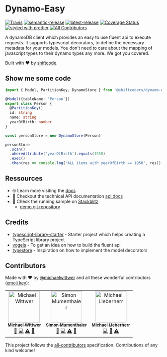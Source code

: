 # Dynamo-Easy
[![Travis](https://img.shields.io/travis/com/shiftcode/dynamo-easy.svg)](https://travis-ci.com/shiftcode/dynamo-easy)
[![semantic-release](https://img.shields.io/badge/%20%20%F0%9F%93%A6%F0%9F%9A%80-semantic--release-e10079.svg)](https://github.com/semantic-release/semantic-release)
[![latest-release](https://img.shields.io/npm/v/@shiftcoders/dynamo-easy/latest.svg)]()
[![Coverage Status](https://coveralls.io/repos/github/shiftcode/dynamo-easy/badge.svg?branch=master)](https://coveralls.io/github/shiftcode/dynamo-easy?branch=master)
[![styled with prettier](https://img.shields.io/badge/styled_with-prettier-ff69b4.svg)](https://github.com/prettier/prettier)
[![All Contributors](https://img.shields.io/badge/all_contributors-3-orange.svg?style=flat-square)](#contributors)


A dynamoDB client which provides an easy to use fluent api to execute requests. It supports typescript decorators, to define the necessary metadata for your models. You don't need to care about the mapping of javascript types to their dynamo types any more. We got you covered.

Built with :heart: by [shiftcode](https://www.shiftcode.ch).

## Show me some code
```typescript
import { Model, PartitionKey, DynamoStore } from '@shiftcoders/dynamo-easy'

@Model({tableName: 'Person'})
export class Person {
  @PartitionKey()
  id: string
  name: string
  yearOfBirth: number
}

const personStore = new DynamoStore(Person)

personStore
  .scan()
  .whereAttribute('yearOfBirth').equals(1958)
  .exec()
  .then(res => console.log('ALL items with yearOfBirth == 1958', res))

```

## Ressources
- 🤓 Learn more visiting the [docs](https://shiftcode.gitbook.io/dynamo-easy)
- 📖 Checkout the technical API documentation [api docs](https://shiftcode.github.io/dynamo-easy/)
- 🚀 Check the running sample on [Stackblitz](https://stackblitz.com/edit/dynamo-easy-node-sample)
  - [demo git repository](https://github.com/shiftcode/dynamo-easy-demo)

## Credits
- [typescript-library-starter](https://github.com/alexjoverm/typescript-library-starter) - Starter project which helps creating a TypeScript library project
- [vogels](https://github.com/ryanfitz/vogels) - To get an idea on how to build the fluent api
- [typestore](http://densebrain.github.io/typestore/) - Inspiration on how to implement the model decorators

## Contributors
Made with :heart: by [@michaelwittwer](https://github.com/michaelwittwer) and all these wonderful contributors ([emoji key](https://github.com/kentcdodds/all-contributors#emoji-key)):

<!-- ALL-CONTRIBUTORS-LIST:START - Do not remove or modify this section -->
<!-- prettier-ignore -->
<table><tr><td align="center"><a href="https://www.shiftcode.ch"><img src="https://avatars1.githubusercontent.com/u/8394182?v=4" width="100px;" alt="Michael Wittwer"/><br /><sub><b>Michael Wittwer</b></sub></a><br /><a href="#ideas-michaelwittwer" title="Ideas, Planning, & Feedback">🤔</a> <a href="https://github.com/shiftcode/dynamo-easy/commits?author=michaelwittwer" title="Code">💻</a> <a href="https://github.com/shiftcode/dynamo-easy/commits?author=michaelwittwer" title="Tests">⚠️</a> <a href="https://github.com/shiftcode/dynamo-easy/commits?author=michaelwittwer" title="Documentation">📖</a></td><td align="center"><a href="https://github.com/simonmumenthaler"><img src="https://avatars3.githubusercontent.com/u/37636934?v=4" width="100px;" alt="Simon Mumenthaler"/><br /><sub><b>Simon Mumenthaler</b></sub></a><br /><a href="#ideas-simonmumenthaler" title="Ideas, Planning, & Feedback">🤔</a> <a href="https://github.com/shiftcode/dynamo-easy/commits?author=simonmumenthaler" title="Code">💻</a> <a href="https://github.com/shiftcode/dynamo-easy/commits?author=simonmumenthaler" title="Tests">⚠️</a> <a href="https://github.com/shiftcode/dynamo-easy/commits?author=simonmumenthaler" title="Documentation">📖</a></td><td align="center"><a href="https://github.com/michaellieberherrr"><img src="https://avatars1.githubusercontent.com/u/8321523?v=4" width="100px;" alt="Michael Lieberherr"/><br /><sub><b>Michael Lieberherr</b></sub></a><br /><a href="https://github.com/shiftcode/dynamo-easy/commits?author=michaellieberherrr" title="Code">💻</a> <a href="https://github.com/shiftcode/dynamo-easy/commits?author=michaellieberherrr" title="Documentation">📖</a> <a href="https://github.com/shiftcode/dynamo-easy/commits?author=michaellieberherrr" title="Tests">⚠️</a></td></tr></table>
<!-- ALL-CONTRIBUTORS-LIST:END -->

This project follows the [all-contributors](https://github.com/kentcdodds/all-contributors) specification. Contributions of any kind welcome!
